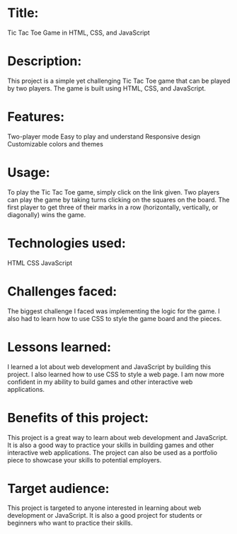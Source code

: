 # Title:
Tic Tac Toe Game in HTML, CSS, and JavaScript
# Description:
This project is a simple yet challenging Tic Tac Toe game that can be played by two players. The game is built using HTML, CSS, and JavaScript.
# Features:
Two-player mode
Easy to play and understand
Responsive design
Customizable colors and themes
# Usage:
To play the Tic Tac Toe game, simply click on the link given.
Two players can play the game by taking turns clicking on the squares on the board.
The first player to get three of their marks in a row (horizontally, vertically, or diagonally) wins the game.
# Technologies used:
HTML
CSS
JavaScript
# Challenges faced:
The biggest challenge I faced was implementing the logic for the game.
I also had to learn how to use CSS to style the game board and the pieces.
# Lessons learned:
I learned a lot about web development and JavaScript by building this project.
I also learned how to use CSS to style a web page.
I am now more confident in my ability to build games and other interactive web applications.
# Benefits of this project:
This project is a great way to learn about web development and JavaScript.
It is also a good way to practice your skills in building games and other interactive web applications.
The project can also be used as a portfolio piece to showcase your skills to potential employers.
# Target audience:
This project is targeted to anyone interested in learning about web development or JavaScript.
It is also a good project for students or beginners who want to practice their skills.


